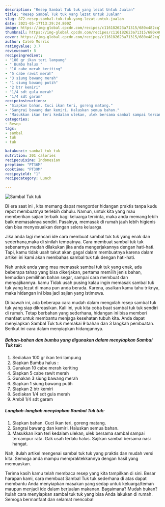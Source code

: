 ```yaml
---
description: "Resep Sambal Tuk tuk yang lezat Untuk Jualan"
title: "Resep Sambal Tuk tuk yang lezat Untuk Jualan"
slug: 872-resep-sambal-tuk-tuk-yang-lezat-untuk-jualan
date: 2021-05-17T13:29:24.800Z
image: https://img-global.cpcdn.com/recipes/c116182623a71315/680x482cq70/sambal-tuk-tuk-foto-resep-utama.jpg
thumbnail: https://img-global.cpcdn.com/recipes/c116182623a71315/680x482cq70/sambal-tuk-tuk-foto-resep-utama.jpg
cover: https://img-global.cpcdn.com/recipes/c116182623a71315/680x482cq70/sambal-tuk-tuk-foto-resep-utama.jpg
author: Caleb Morris
ratingvalue: 3.7
reviewcount: 8
recipeingredient:
- "100 gr ikan teri lampung"
- " Bumbu halus "
- "10 cabe merah keriting"
- "5 cabe rawit merah"
- "3 siung bawang merah"
- "1 siung bawang putih"
- "2 btr kemiri"
- "1/4 sdt gula merah"
- "1/4 sdt garam"
recipeinstructions:
- "Siapkan bahan. Cuci ikan teri, goreng matang."
- "Sangrai bawang dan kemiri. Haluskan semua bahan."
- "Masukkan ikan teri kedalam ulekan, ulek bersama sambal sampai tercampur rata. Gak usah terlalu halus. Sajikan sambal bersama nasi hangat."
categories:
- Resep
tags:
- sambal
- tuk
- tuk

katakunci: sambal tuk tuk 
nutrition: 201 calories
recipecuisine: Indonesian
preptime: "PT36M"
cooktime: "PT39M"
recipeyield: "1"
recipecategory: Lunch

---
```



![Sambal Tuk tuk](https://img-global.cpcdn.com/recipes/c116182623a71315/680x482cq70/sambal-tuk-tuk-foto-resep-utama.jpg)

Di era  saat ini , kita memang dapat mengorder hidangan praktis tanpa kudu repot membuatnya terlebih dahulu. Namun, untuk kita yang mau memberikan sajian terbaik bagi keluarga tercinta, maka anda memang lebih baik memasaknya sendiri. Pasalnya, memasak di rumah jauh lebih higienis dan bisa menyesuaikan dengan selera keluarga.

Jika anda lagi mencari ide cara membuat sambal tuk tuk yang enak dan sederhana,maka di sinilah tempatnya. Cara membuat sambal tuk tuk  sebenarnya mudah dilakukan jika anda mengerjakannya dengan hati-hati. Tapi, kamu tidak usah takut akan gagal dalam membuatnya 
karena dalam artikel ini kami akan membahas sambal tuk tuk dengan hati-hati.  



Nah untuk anda yang mau memasak sambal tuk tuk yang enak, ada beberapa tahap yang bisa dikerjakan, pertama memilih jenis bahan, kemudian pemilihan bahan segar, sampai cara membuat dan menyajikannya. kamu Tidak usah pusing kalau ingin memasak sambal tuk tuk yang lezat di mana pun anda berada. Karena, asalkan kamu  tahu triknya, maka hidangan ini bisa jadi sajian yang istimewa.

Di bawah ini, ada beberapa cara mudah dalam mengolah resep sambal tuk tuk yang siap dikreasikan. Kali ini, yuk kita coba buat sambal tuk tuk sendiri di rumah. Tetap berbahan yang sederhana, hidangan ini bisa memberi manfaat untuk membantu menjaga kesehatan tubuh kita. Anda dapat menyiapkan Sambal Tuk tuk memakai 9 bahan dan 3 langkah pembuatan. Berikut ini cara dalam menyiapkan hidangannya.

<!--inarticleads1-->

##### Bahan-bahan dan bumbu yang digunakan dalam menyiapkan Sambal Tuk tuk:

1. Sediakan 100 gr ikan teri lampung
1. Siapkan  Bumbu halus :
1. Gunakan 10 cabe merah keriting
1. Siapkan 5 cabe rawit merah
1. Gunakan 3 siung bawang merah
1. Siapkan 1 siung bawang putih
1. Siapkan 2 btr kemiri
1. Sediakan 1/4 sdt gula merah
1. Ambil 1/4 sdt garam




<!--inarticleads2-->

##### Langkah-langkah menyiapkan Sambal Tuk tuk:

1. Siapkan bahan. Cuci ikan teri, goreng matang.
1. Sangrai bawang dan kemiri. Haluskan semua bahan.
1. Masukkan ikan teri kedalam ulekan, ulek bersama sambal sampai tercampur rata. Gak usah terlalu halus. Sajikan sambal bersama nasi hangat.




Nah, itulah artikel mengenai  sambal tuk tuk  yang praktis dan mudah versi kita. Semoga anda mampu mempraktekkannya dengan hasil yang memuaskan. 

Terima kasih kamu telah membaca resep yang kita tampilkan di sini. Besar harapan kami, cara membuat  Sambal Tuk tuk sederhana di atas dapat membantu Anda menyiapkan masakan yang sedap untuk keluarga/teman maupun menjadi ide dalam berjualan makanan. Bagaimana? Mudah bukan? Itulah cara menyiapkan sambal tuk tuk yang bisa Anda lakukan di rumah. Semoga bermanfaat dan selamat mencoba!

